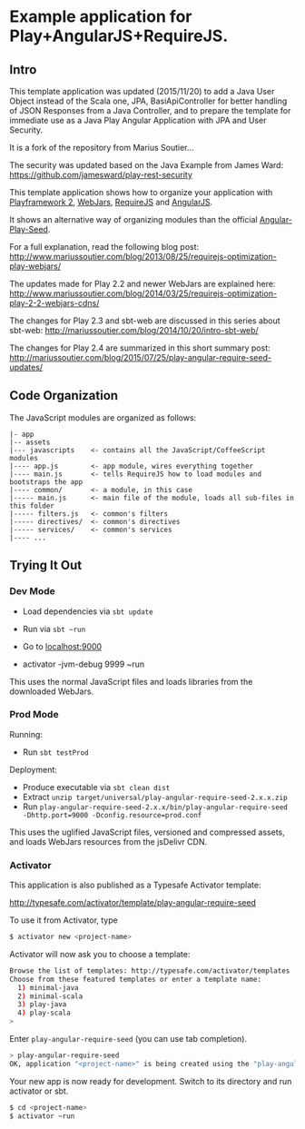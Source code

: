# Example application for Play+AngularJS+RequireJS.

## Intro

This template application was updated (2015/11/20) to add a Java User Object instead of the Scala one, JPA, BasiApiController for better
handling of JSON Responses from a Java Controller, and to prepare the template for immediate use as a Java
Play Angular Application with JPA and User Security.

It is a fork of the repository from Marius Soutier...

The security was updated based on the Java Example from James Ward: https://github.com/jamesward/play-rest-security

This template application shows how to organize your application with
[Playframework 2](http://www.playframework.com), [WebJars](http://www.webjars.org),
[RequireJS](http://www.requirejs.org) and [AngularJS](http://www.angularjs.org).

It shows an alternative way of organizing modules than the official
[Angular-Play-Seed](https://github.com/typesafehub/angular-seed-play).

For a full explanation, read the following blog post:
http://www.mariussoutier.com/blog/2013/08/25/requirejs-optimization-play-webjars/

The updates made for Play 2.2 and newer WebJars are explained here:
http://www.mariussoutier.com/blog/2014/03/25/requirejs-optimization-play-2-2-webjars-cdns/

The changes for Play 2.3 and sbt-web are discussed in this series about sbt-web:
http://mariussoutier.com/blog/2014/10/20/intro-sbt-web/ 

The changes for Play 2.4 are summarized in this short summary post:
http://mariussoutier.com/blog/2015/07/25/play-angular-require-seed-updates/

## Code Organization

The JavaScript modules are organized as follows:

    |- app
    |-- assets
    |--- javascripts    <- contains all the JavaScript/CoffeeScript modules
    |---- app.js        <- app module, wires everything together
    |---- main.js       <- tells RequireJS how to load modules and bootstraps the app
    |---- common/       <- a module, in this case
    |----- main.js      <- main file of the module, loads all sub-files in this folder
    |----- filters.js   <- common's filters
    |----- directives/  <- common's directives
    |----- services/    <- common's services
    |---- ...


## Trying It Out

### Dev Mode

* Load dependencies via `sbt update`
* Run via `sbt ~run`
* Go to [localhost:9000](http://localhost:9000)

* activator -jvm-debug 9999 ~run

This uses the normal JavaScript files and loads libraries from the downloaded WebJars.

### Prod Mode

Running:

* Run `sbt testProd`

Deployment:

* Produce executable via `sbt clean dist`
* Extract `unzip target/universal/play-angular-require-seed-2.x.x.zip`
* Run `play-angular-require-seed-2.x.x/bin/play-angular-require-seed -Dhttp.port=9000 -Dconfig.resource=prod.conf`


This uses the uglified JavaScript files, versioned and compressed assets, and loads WebJars resources from the jsDelivr CDN.

### Activator

This application is also published as a Typesafe Activator template:

http://typesafe.com/activator/template/play-angular-require-seed

To use it from Activator, type

~~~bash
$ activator new <project-name>
~~~

Activator will now ask you to choose a template:

~~~bash
Browse the list of templates: http://typesafe.com/activator/templates
Choose from these featured templates or enter a template name:
  1) minimal-java
  2) minimal-scala
  3) play-java
  4) play-scala
> 
~~~

Enter `play-angular-require-seed` (you can use tab completion).

~~~bash
> play-angular-require-seed
OK, application "<project-name>" is being created using the "play-angular-require-seed" template.
~~~

Your new app is now ready for development. Switch to its directory and run activator or sbt.

~~~bash
$ cd <project-name>
$ activator ~run
~~~
